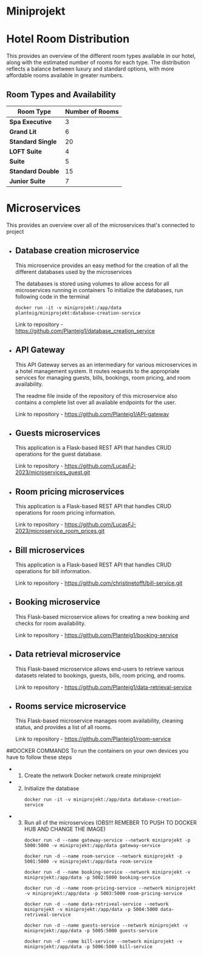 # Miniprojekt

# Hotel Room Distribution

This provides an overview of the different room types available in our hotel, along with the estimated number of rooms for each type. The distribution reflects a balance between luxury and standard options, with more affordable rooms available in greater numbers.

## Room Types and Availability

| Room Type          | Number of Rooms |
|--------------------|-----------------|
| **Spa Executive**  | 3               |
| **Grand Lit**      | 6               |
| **Standard Single**| 20              |
| **LOFT Suite**     | 4               |
| **Suite**          | 5               |This application is a Flask-based REST API that handles CRUD operations for room pricing information.
| **Standard Double**| 15              |
| **Junior Suite**   | 7               |





# Microservices 
This provides an overview over all of the microservices that's connected to project

* ## Database creation microservice
  This microservice provides an easy method for the creation of all the different databases used by the microservices

  The databases is stored using volumes to allow access for all microservices running in containers
  To initialize the databases, run following code in the terminal 

  ```
  docker run -it -v miniprojekt:/app/data planteig/miniprojekt:database-creation-service
  ```
  Link to repository - https://github.com/Planteig1/database_creation_service

* ## API Gateway
  This API Gateway serves as an intermediary for various microservices in a hotel management system. It routes requests to the appropriate    services for managing guests, bills, bookings, room pricing, and room availability.

  The readme file inside of the repository of this microservice also contains a complete list over all available endpoints for the user.
  

  Link to repository - https://github.com/Planteig1/API-gateway

* ## Guests microservices
  This application is a Flask-based REST API that handles CRUD operations for the guest database. 

  Link to repository - https://github.com/LucasFJ-2023/microservices_guest.git

* ## Room pricing microservices
  This application is a Flask-based REST API that handles CRUD operations for room pricing information.

  Link to repository - https://github.com/LucasFJ-2023/microservice_room_prices.git

* ## Bill microservices
  This application is a Flask-based REST API that handles CRUD operations for bill information.

  Link to repository - https://github.com/christinetofft/bill-service.git

* ## Booking microservice
  This Flask-based microservice allows for creating a new booking and checks for room availability.

  Link to repository - https://github.com/Planteig1/booking-service

* ## Data retrieval microservice
  This Flask-based microservice allows end-users to retrieve various datasets related to bookings, guests, bills, room pricing, and rooms.

  Link to repository - https://github.com/Planteig1/data-retrieval-service

* ## Rooms service microservice
  This Flask-based microservice manages room availability, cleaning status, and provides a list of all rooms.

  Link to repository - https://github.com/Planteig1/room-service

##DOCKER COMMANDS
To run the containers on your own devices you have to follow these steps
* 1. Create the network
     Docker network create miniprojekt
* 2. Initialize the database
     ```
     docker run -it -v miniprojekt:/app/data database-creation-service      
* 3. Run all of the microservices (OBS!!! REMEBER TO PUSH TO DOCKER HUB AND CHANGE THE IMAGE)
     ```
     docker run -d --name gateway-service --network miniprojekt -p 5000:5000 -v miniprojekt:/app/data gateway-service
     ```
     ```
     docker run -d --name room-service --network miniprojekt -p 5001:5000 -v miniprojekt:/app/data room-service
     ```
     ```
     docker run -d --name booking-service --network miniprojekt -v miniprojekt:/app/data -p 5002:5000 booking-service
     ```
     ```
     docker run -d --name room-pricing-service --network miniprojekt -v miniprojekt:/app/data -p 5003:5000 room-pricing-service
     ```
     ```
     docker run -d --name data-retriveal-service --network miniprojekt -v miniprojekt:/app/data -p 5004:5000 data-retriveal-service 
     ```
     ```
     docker run -d --name guests-service --network miniprojekt -v miniprojekt:/app/data -p 5005:5000 guests-service
     ```
     ```
     docker run -d --name bill-service --network miniprojekt -v miniprojekt:/app/data -p 5006:5000 bill-service
     ```











